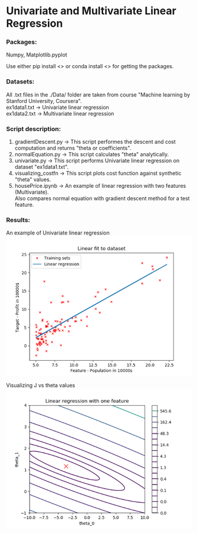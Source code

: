 # Univariate and Multivariate Linear Regression

### Packages:  
Numpy, Matplotlib.pyplot  
  
Use either pip install <> or conda install <> for getting the packages.  

### Datasets:  
All .txt files in the ./Data/ folder are taken from course "Machine learning by Stanford University, Coursera".  
ex1data1.txt -> Univariate linear regression  
ex1data2.txt -> Multivariate linear regression

### Script description:
1. gradientDescent.py -> This script performes the descent and cost computation and returns "theta or coefficients".  
2. normalEquation.py -> This script calculates "theta" analytically.  
3. univariate.py -> This script performs Univariate linear regression on dataset "ex1data1.txt".  
4. visualizing_costfn -> This script plots cost function against synthetic "theta" values.  
5. housePrice.ipynb -> An example of linear regression with two features (Multivariate).  
Also compares normal equation with gradient descent method for a test feature.

### Results:
An example of Univariate linear regression  
![Alt text](https://github.com/supria68/ML-algorithms/blob/master/Linear_Regression/python/Plots/Univariate_LR.png?raw=true)  
  
Visualizing J vs theta values  
![Alt text](https://github.com/supria68/ML-algorithms/blob/master/Linear_Regression/python/Plots/J_vs_theta.png?raw=true)
